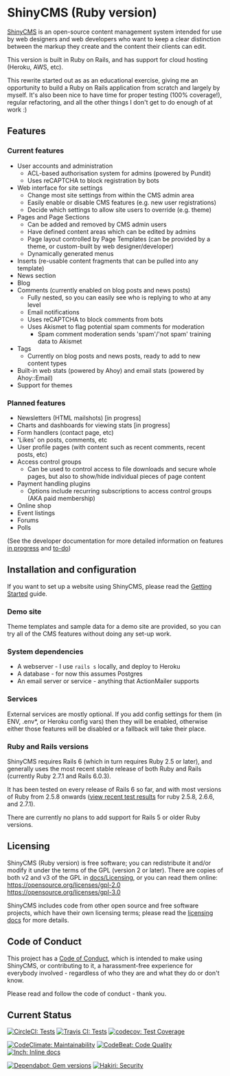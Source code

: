 # ShinyCMS (Ruby version)

[ShinyCMS](https://shinycms.org/) is an open-source content management system
intended for use by web designers and web developers who want to keep a clear
distinction between the markup they create and the content their clients can
edit.

This version is built in Ruby on Rails, and has support for cloud hosting
(Heroku, AWS, etc).

This rewrite started out as as an educational exercise, giving me an opportunity
to build a Ruby on Rails application from scratch and largely by myself. It's
also been nice to have time for proper testing (100% coverage!), regular
refactoring, and all the other things I don't get to do enough of at work :)


## Features

### Current features

* User accounts and administration
  * ACL-based authorisation system for admins (powered by Pundit)
  * Uses reCAPTCHA to block registration by bots
* Web interface for site settings
  * Change most site settings from within the CMS admin area
  * Easily enable or disable CMS features (e.g. new user registrations)
  * Decide which settings to allow site users to override (e.g. theme)
* Pages and Page Sections
  * Can be added and removed by CMS admin users
  * Have defined content areas which can be edited by admins
  * Page layout controlled by Page Templates (can be provided by a theme,
    or custom-built by web designer/developer)
  * Dynamically generated menus
* Inserts (re-usable content fragments that can be pulled into any template)
* News section
* Blog
* Comments (currently enabled on blog posts and news posts)
  * Fully nested, so you can easily see who is replying to who at any level
  * Email notifications
  * Uses reCAPTCHA to block comments from bots
  * Uses Akismet to flag potential spam comments for moderation
    * Spam comment moderation sends 'spam'/'not spam' training data to Akismet
* Tags
  * Currently on blog posts and news posts, ready to add to new content types
* Built-in web stats (powered by Ahoy) and email stats (powered by Ahoy::Email)
* Support for themes

### Planned features

* Newsletters (HTML mailshots) [in progress]
* Charts and dashboards for viewing stats [in progress]
* Form handlers (contact page, etc)
* 'Likes' on posts, comments, etc
* User profile pages (with content such as recent comments, recent posts, etc)
* Access control groups
  * Can be used to control access to file downloads and secure whole pages,
    but also to show/hide individual pieces of page content
* Payment handling plugins
  * Options include recurring subscriptions to access control groups (AKA paid membership)
* Online shop
* Event listings
* Forums
* Polls

(See the developer documentation for more detailed information on features
[in progress](docs/Developer/Progress.md) and [to-do](docs/Developer/TODO.md))


## Installation and configuration

If you want to set up a website using ShinyCMS, please read the
[Getting Started](docs/Getting-Started.md) guide.

### Demo site

Theme templates and sample data for a demo site are provided, so you can try
all of the CMS features without doing any set-up work.

### System dependencies

* A webserver - I use `rails s` locally, and deploy to Heroku
* A database - for now this assumes Postgres
* An email server or service - anything that ActionMailer supports

### Services

External services are mostly optional. If you add config settings for them
(in ENV, .env*, or Heroku config vars) then they will be enabled, otherwise
either those features will be disabled or a fallback will take their place.

### Ruby and Rails versions

ShinyCMS requires Rails 6 (which in turn requires Ruby 2.5 or later), and
generally uses the most recent stable release of both Ruby and Rails
(currently Ruby 2.7.1 and Rails 6.0.3).

It has been tested on every release of Rails 6 so far, and with most versions
of Ruby from 2.5.8 onwards ([view recent test results][test results] for ruby
2.5.8, 2.6.6, and 2.7.1).

[Test results]: https://travis-ci.org/github/denny/ShinyCMS-ruby/builds/677015096

There are currently no plans to add support for Rails 5 or older Ruby versions.


## Licensing

ShinyCMS (Ruby version) is free software; you can redistribute it and/or modify
it under the terms of the GPL (version 2 or later). There are copies of both v2
and v3 of the GPL in [docs/Licensing](docs/Licensing/index.md), or you can read
them online:  
https://opensource.org/licenses/gpl-2.0  
https://opensource.org/licenses/gpl-3.0

ShinyCMS includes code from other open source and free software projects, which
have their own licensing terms; please read the
[licensing docs](docs/Licensing/index.md) for more details.


## Code of Conduct

This project has a [Code of Conduct](docs/code-of-conduct.md), which is intended
to make using ShinyCMS, or contributing to it, a harassment-free experience for
everybody involved - regardless of who they are and what they do or don't know.

Please read and follow the code of conduct - thank you.


## Current Status

[![CircleCI: Tests](https://circleci.com/gh/denny/ShinyCMS-ruby.svg?style=svg&circle-token=5d3c249b624bd720b7481eb606893737ba65a0ce)](https://circleci.com/gh/denny/ShinyCMS-ruby)  [![Travis CI: Tests](https://travis-ci.org/denny/ShinyCMS-ruby.svg?branch=master)](https://travis-ci.org/denny/ShinyCMS-ruby)  [![codecov: Test Coverage](https://codecov.io/gh/denny/ShinyCMS-ruby/branch/master/graph/badge.svg?token=Pm6x6VcQ81)](https://codecov.io/gh/denny/ShinyCMS-ruby)

[![CodeClimate: Maintainability](https://api.codeclimate.com/v1/badges/944f9f96599145fdea77/maintainability)](https://codeclimate.com/github/denny/ShinyCMS-ruby/maintainability)  [![CodeBeat: Code Quality](https://codebeat.co/badges/cbd8fc61-241a-4701-9716-d4264cb6d9d9)](https://codebeat.co/projects/github-com-denny-shinycms-ruby-master)  [![Inch: Inline docs](http://inch-ci.org/github/denny/ShinyCMS-ruby.svg?branch=master)](http://inch-ci.org/github/denny/ShinyCMS-ruby)

[![Dependabot: Gem versions](https://api.dependabot.com/badges/status?host=github&repo=denny/ShinyCMS-ruby)](https://dependabot.com)  [![Hakiri: Security](https://hakiri.io/github/denny/ShinyCMS-ruby/master.svg)](https://hakiri.io/github/denny/ShinyCMS-ruby/master)
